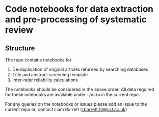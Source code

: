 # Code notebooks for data extraction and pre-processing of systematic review
## Structure
The repo contains notebooks for:

1. De-duplication of original articles returned by searching databases
2. Title and abstract screening template
3. Inter-rater reliability calculations

The notebooks should be considered in the above order. All data required for these notebooks are available under `~/data` in the current repo.

For any queries on the notebooks or issues please add an issue to the current repo or, contact Liam Barrett ([l.barrett.16@ucl.ac.uk](l.barrett.16@ucl.ac.uk))
